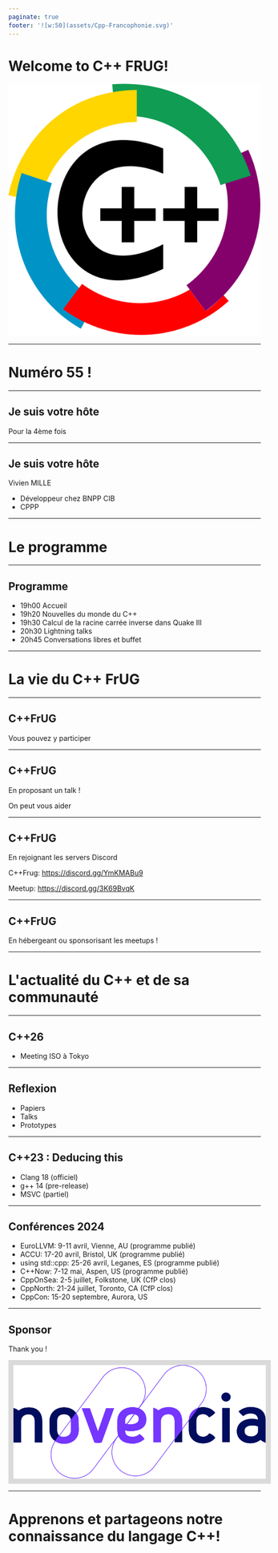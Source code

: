 ```yaml
---
paginate: true
footer: '![w:50](assets/Cpp-Francophonie.svg)'
---
```


# Welcome to C++ FRUG!

![CPPFRUG Logo](assets/Cpp-Francophonie.svg)

<!-- _footer: "" -->

---

# Numéro 55 !

---

## Je suis votre hôte

Pour la 4ème fois

---

## Je suis votre hôte

Vivien MILLE

- Développeur chez BNPP CIB
- CPPP

---

# Le programme

---

## Programme

- 19h00 Accueil
- 19h20 Nouvelles du monde du C++
- 19h30 Calcul de la racine carrée inverse dans Quake III
- 20h30 Lightning talks
- 20h45 Conversations libres et buffet

---

# La vie du C++ FrUG

---

## C++FrUG

Vous pouvez y participer

---

## C++FrUG

En proposant un talk !

On peut vous aider

---

## C++FrUG

En rejoignant les servers Discord

C++Frug: https://discord.gg/YmKMABu9

Meetup: https://discord.gg/3K69BvqK

---

## C++FrUG

En hébergeant ou sponsorisant les meetups !

---

# L'actualité du C++ et de sa communauté

---
## C++26

* Meeting ISO à Tokyo

---
## Reflexion

* Papiers
* Talks
* Prototypes

---
## C++23 : Deducing this

* Clang 18 (officiel)
* g++ 14 (pre-release)
* MSVC (partiel)

---
## Conférences 2024

- EuroLLVM: 9-11 avril, Vienne, AU (programme publié)
- ACCU: 17-20 avril, Bristol, UK (programme publié)
- using std::cpp: 25-26 avril, Leganes, ES (programme publié)
- C++Now: 7-12 mai, Aspen, US (programme publié)
- CppOnSea: 2-5 juillet, Folkstone, UK (CfP clos)
- CppNorth: 21-24 juillet, Toronto, CA (CfP clos)
- CppCon: 15-20 septembre, Aurora, US

---

## Sponsor

<style scoped>
img[alt~='center'] {
    display: block;
    margin-left: auto;
    margin-right: auto;
    background-color: #dadada;
    border-color: #dadada;
    border-width: 10px;
    border-style: solid;
}
</style>
Thank you !

![center w:500 Novencia Logo](assets/novencia-logo.svg)

---

# Apprenons et partageons notre connaissance du langage C++!
